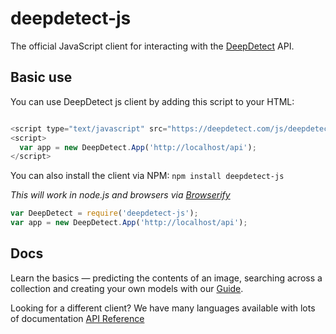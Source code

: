 # deepdetect-js

The official JavaScript client for interacting with the [DeepDetect](http://deepdetect.com) API.

## Basic use

You can use DeepDetect js client by adding this script to your HTML:

```js

<script type="text/javascript" src="https://deepdetect.com/js/deepdetect.min.js"></script>
<script>
  var app = new DeepDetect.App('http://localhost/api');
</script>
```

You can also install the client via NPM: ```npm install deepdetect-js```


*This will work in node.js and browsers via [Browserify](http://browserify.org/)*

```js
var DeepDetect = require('deepdetect-js');
var app = new DeepDetect.App('http://localhost/api');

```

## Docs

Learn the basics — predicting the contents of an image, searching across a collection and creating your own models with our [Guide](https://deepdetect.com/tutorials/imagenet-classifier/).

Looking for a different client? We have many languages available with lots of documentation [API Reference](https://deepdetect.com/api/)
